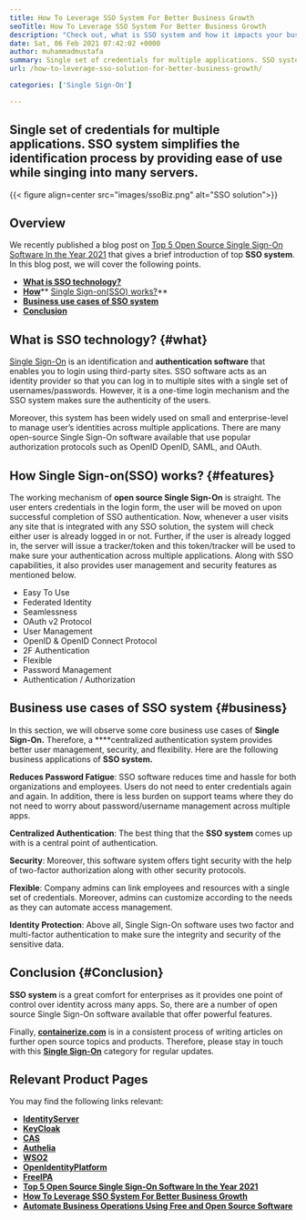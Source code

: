 ```yaml
---
title: How To Leverage SSO System For Better Business Growth
seoTitle: How To Leverage SSO System For Better Business Growth
description: "Check out, what is SSO system and how it impacts your business's growth. Open source Single Sign-On systems are widely used on small and enterprise level."
date: Sat, 06 Feb 2021 07:42:02 +0000
author: muhammadmustafa
summary: Single set of credentials for multiple applications. SSO system simplifies the identification process by providing ease of use while singing into many servers.
url: /how-to-leverage-sso-solution-for-better-business-growth/

categories: ['Single Sign-On']

---
```

## Single set of credentials for multiple applications. SSO system simplifies the identification process by providing ease of use while singing into many servers.

{{< figure align=center src="images/ssoBiz.png" alt="SSO solution">}}  

## Overview

We recently published a blog post on [Top 5 Open Source Single Sign-On Software In the Year 2021][1] that gives a brief introduction of top **SSO system**. In this blog post, we will cover the following points.

  * [**What is SSO technology?**][2]
  * **[Ho][3]**[**w**][3]** [Single Sign-on(SSO) works?][3]**
  * [**Business use cases of SSO system**][4]
  * [**Conclusion**][5]

## What is SSO technology? {#what}

[Single Sign-On][6] is an identification and **authentication software** that enables you to login using third-party sites. SSO software acts as an identity provider so that you can log in to multiple sites with a single set of usernames/passwords. However, it is a one-time login mechanism and the SSO system makes sure the authenticity of the users. 

Moreover, this system has been widely used on small and enterprise-level to manage user’s identities across multiple applications. There are many open-source Single Sign-On software available that use popular authorization protocols such as OpenID OpenID, SAML, and OAuth.

## **How Single Sign-on(SSO) works?** {#features}

The working mechanism of **open source Single Sign-On** is straight. The user enters credentials in the login form, the user will be moved on upon successful completion of SSO authentication. Now, whenever a user visits any site that is integrated with any SSO solution, the system will check either user is already logged in or not. Further, if the user is already logged in, the server will issue a tracker/token and this token/tracker will be used to make sure your authentication across multiple applications. Along with SSO capabilities, it also provides user management and security features as mentioned below.

  * Easy To Use
  * Federated Identity 
  * Seamlessness 
  * OAuth v2 Protocol
  * User Management 
  * OpenID & OpenID Connect Protocol
  * 2F Authentication
  * Flexible
  * Password Management 
  * Authentication / Authorization

## Business use cases of SSO system {#business}

In this section, we will observe some core business use cases of **Single Sign-On.** Therefore, a ****centralized authentication system provides better user management, security, and flexibility. Here are the following business applications of ****SSO system**.** 

**Reduces Password Fatigue**: SSO software reduces time and hassle for both organizations and employees. Users do not need to enter credentials again and again. In addition, there is less burden on support teams where they do not need to worry about password/username management across multiple apps. 

**Centralized Authentication**: The best thing that the **SSO system** comes up with is a central point of authentication. 

**Security**: Moreover, this software system offers tight security with the help of two-factor authorization along with other security protocols. 

**Flexible**: Company admins can link employees and resources with a single set of credentials. Moreover, admins can customize according to the needs as they can automate access management.

**Identity Protection**: Above all, Single Sign-On software uses two factor and multi-factor authentication to make sure the integrity and security of the sensitive data. 

## Conclusion {#Conclusion}

**SSO system** is a great comfort for enterprises as it provides one point of control over identity across many apps. So, there are a number of open source Single Sign-On software available that offer powerful features. 

Finally, [**containerize.com**][7] is in a consistent process of writing articles on further open source topics and products. Therefore, please stay in touch with this [**Single Sign-On**][6] category for regular updates.

## Relevant Product Pages

You may find the following links relevant:

  * **[IdentityServer][8]**
  * **[KeyCloak][9]**
  * **[CAS][10]**
  * **[Authelia][11]**
  * **[WSO2][12]**
  * **[OpenIdentityPlatform][13]**
  * **[FreeIPA][14]**
  * **[Top 5 Open Source Single Sign-On Software In the Year 2021][1]**
  * **[How To Leverage SSO System For Better Business Growth][15]**
  * **[Automate Business Operations Using Free and Open Source Software][16]**

 [1]: https://blog.containerize.com/single-sign-on/top-5-open-source-single-sign-on-software-in-the-year-2021/
 [2]: #what
 [3]: #features
 [4]: #business
 [5]: #Conclusion
 [6]: https://products.containerize.com/single-sign-on/
 [7]: https://www.containerize.com/
 [8]: https://products.containerize.com/single-sign-on/identity-server
 [9]: https://products.containerize.com/single-sign-on/keycloak
 [10]: https://products.containerize.com/single-sign-on/cas
 [11]: https://products.containerize.com/single-sign-on/authelia
 [12]: https://products.containerize.com/single-sign-on/wso2
 [13]: https://products.containerize.com/single-sign-on/openidentityplatform
 [14]: https://products.containerize.com/single-sign-on/freeipa
 [15]: https://blog.containerize.com/single-sign-on/how-to-leverage-sso-solution-for-better-business-growth/

 [16]: https://blog.containerize.com/blogging/automate-business-operations-using-open-source-software/
